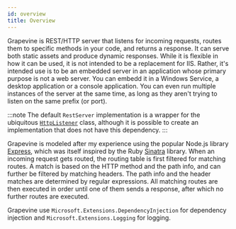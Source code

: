 ```yaml
---
id: overview
title: Overview
---
```


Grapevine is REST/HTTP server that listens for incoming requests, routes them to specific methods in your code, and returns a response. It can serve both static assets and produce dynamic responses. While it is flexible in how it can be used, it is not intended to be a replacement for IIS. Rather, it's intended use is to be an embedded server in an application whose primary purpose is not a web server. You can embedd it in a Windows Service, a desktop application or a console application. You can even run multiple instances of the server at the same time, as long as they aren't trying to listen on the same prefix (or port).

:::note
The default `RestServer` implementation is a wrapper for the ubiquitous [`HttpListener`](https://docs.microsoft.com/en-us/dotnet/api/system.net.httplistener?view=net-5.0) class, although it is possible to create an implementation that does not have this dependency.
:::

Grapevine is modeled after my experience using the popular Node.js library [Express](http://expressjs.com/), which was itself inspired by the Ruby [Sinatra](http://sinatrarb.com/) library. When an incoming request gets routed, the routing table is first filtered for matching routes. A match is based on the HTTP method and the path info, and can further be filtered by matching headers. The path info and the header matches are determined by regular expressions. All matching routes are then executed in order until one of them sends a response, after which no further routes are executed.

Grapevine use `Microsoft.Extensions.DependencyInjection` for dependency injection and `Microsoft.Extensions.Logging` for logging.
